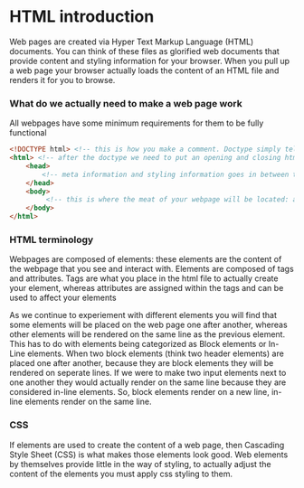 # HTML introduction
Web pages are created via Hyper Text Markup Language (HTML) documents. You can think of these files as glorified web documents that provide content and styling information for your browser. When you pull up a web page your browser actually loads the content of an HTML file and renders it for you to browse.

### What do we actually need to make a web page work
All webpages have some minimum requirements for them to be fully functional
```HTML
<!DOCTYPE html> <!-- this is how you make a comment. Doctype simply tells the browser what kind of file this is -->
<html> <!-- after the doctype we need to put an opening and closing html tag. The content of our webpage goes in here -->
    <head>
        <!-- meta information and styling information goes in between the head tags -->
    </head> 
    <body>
         <!-- this is where the meat of your webpage will be located: anything the user sees/interacts with goes here -->
    </body>
</html>
```

### HTML terminology
Webpages are composed of elements: these elements are the content of the webpage that you see and interact with. Elements are composed of tags and attributes. Tags are what you place in the html file to actually create your element, whereas attributes are assigned within the tags and can be used to affect your elements

As we continue to experiement with different elements you will find that some elements will be placed on the web page one after another, whereas other elements will be rendered on the same line as the previous element. This has to do with elements being categorized as Block elements or In-Line elements. When two block elements (think two header elements) are placed one after another, because they are block elements they will be rendered on seperate lines. If we were to make two input elements next to one another they would actually render on the same line because they are considered in-line elements. So, block elements render on a new line, in-line elements render on the same line.

### CSS
If elements are used to create the content of a web page, then Cascading Style Sheet (CSS) is what makes those elements look good. Web elements by themselves provide little in the way of styling, to actually adjust the content of the elements you must apply css styling to them.